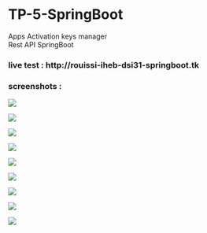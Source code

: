 # TP-5-SpringBoot
Apps Activation keys manager <br>
Rest API SpringBoot <br>
<h3>live test : http://rouissi-iheb-dsi31-springboot.tk</h3>

<h3>screenshots :</h3> 

![](screenshots/1.png)



![](screenshots/2.png)



![](screenshots/3.png)


![](screenshots/4.png)



![](screenshots/5.png)



![](screenshots/6.png)


![](screenshots/7.png)



![](screenshots/8.png)



![](screenshots/9.png)
